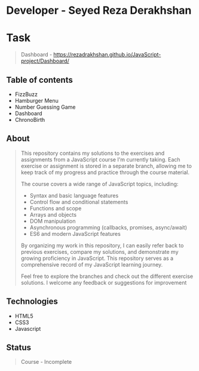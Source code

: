 # Developer - Seyed Reza Derakhshan

# Task
> Dashboard - https://rezadrakhshan.github.io/JavaScript-project/Dashboard/

## Table of contents
* FizzBuzz
* Hamburger Menu
* Number Guessing Game
* Dashboard
* ChronoBirth

## About
> This repository contains my solutions to the exercises and assignments from a JavaScript course I'm currently taking. Each exercise or assignment is stored in a separate branch, allowing me to keep track of my progress and practice through the course material.
> 
> The course covers a wide range of JavaScript topics, including:
> 
> - Syntax and basic language features
> - Control flow and conditional statements
> - Functions and scope
> - Arrays and objects
> - DOM manipulation
> - Asynchronous programming (callbacks, promises, async/await)
> - ES6 and modern JavaScript features
> 
> By organizing my work in this repository, I can easily refer back to previous exercises, compare my solutions, and demonstrate my growing proficiency in JavaScript. This repository serves as a comprehensive record of my JavaScript learning journey.
>
> Feel free to explore the branches and check out the different exercise solutions. I welcome any feedback or suggestions for improvement


## Technologies
* HTML5
* CSS3
* Javascript

## Status
> Course - Incomplete


